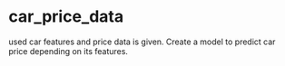 # car_price_data

used car features and price data is given. Create a model to predict car price depending on its features.
